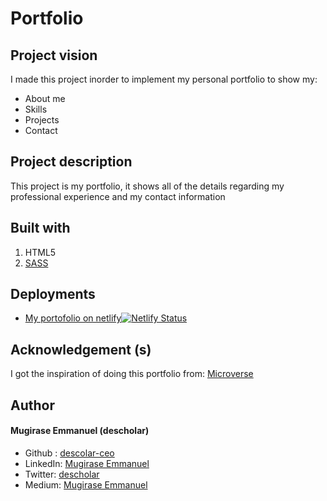 # Portfolio

## Project vision

I made this project inorder to implement my personal portfolio to show my:
* About me
* Skills
* Projects
* Contact

## Project description

This project is my portfolio, it shows all of the details regarding my professional experience and my contact information

## Built with
1. HTML5
1. [SASS](https://sass-lang.com/)

## Deployments
* [My portofolio on netlify](https://descholar.netlify.app/)[![Netlify Status](https://api.netlify.com/api/v1/badges/8d6b0a59-ca54-4f3d-a1f8-9d4d71c3a6eb/deploy-status)](https://app.netlify.com/sites/descholar/deploys)

## Acknowledgement (s)
I got the inspiration of doing this portfolio from:
[Microverse](https://www.microverse.org/)

## Author
#### Mugirase Emmanuel (descholar)
* Github : [descolar-ceo](https://github.com/descholar-ceo)
* LinkedIn: [Mugirase Emmanuel](https://www.linkedin.com/in/mugirase-emmanuel/)
* Twitter: [descholar](https://twitter.com/descholar3)
* Medium: [Mugirase Emmanuel](https://www.medium.com/@emmamugira)
